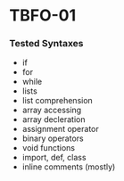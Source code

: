 # TBFO-01

### Tested Syntaxes
- if
- for
- while
- lists
- list comprehension
- array accessing
- array decleration
- assignment operator
- binary operators
- void functions
- import, def, class
- inline comments (mostly)